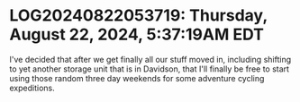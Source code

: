 # LOG20240822053719: Thursday, August 22, 2024, 5:37:19AM EDT

I've decided that after we get finally all our stuff moved in, including shifting to yet another storage unit that is in Davidson, that I'll finally be free to start using those random three day weekends for some adventure cycling expeditions.
